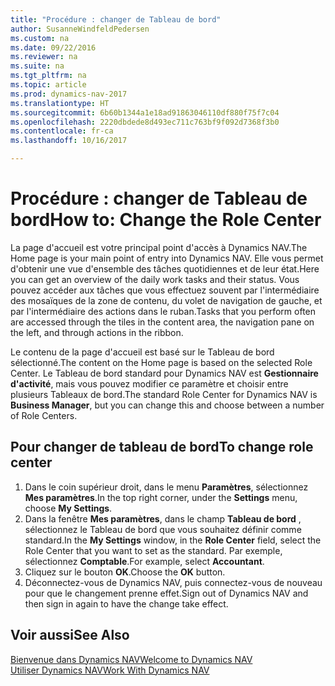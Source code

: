 ```yaml
---
title: "Procédure : changer de Tableau de bord"
author: SusanneWindfeldPedersen
ms.custom: na
ms.date: 09/22/2016
ms.reviewer: na
ms.suite: na
ms.tgt_pltfrm: na
ms.topic: article
ms.prod: dynamics-nav-2017
ms.translationtype: HT
ms.sourcegitcommit: 6b60b1344a1e18ad91863046110df880f75f7c04
ms.openlocfilehash: 2220dbdede8d493ec711c763bf9f092d7368f3b0
ms.contentlocale: fr-ca
ms.lasthandoff: 10/16/2017

---
```


# <a name="how-to-change-the-role-center"></a><span data-ttu-id="04ace-102">Procédure : changer de Tableau de bord</span><span class="sxs-lookup"><span data-stu-id="04ace-102">How to: Change the Role Center</span></span>
<span data-ttu-id="04ace-103">La page d'accueil est votre principal point d'accès à Dynamics NAV.</span><span class="sxs-lookup"><span data-stu-id="04ace-103">The Home page is your main point of entry into Dynamics NAV.</span></span> <span data-ttu-id="04ace-104">Elle vous permet d'obtenir une vue d'ensemble des tâches quotidiennes et de leur état.</span><span class="sxs-lookup"><span data-stu-id="04ace-104">Here you can get an overview of the daily work tasks and their status.</span></span> <span data-ttu-id="04ace-105">Vous pouvez accéder aux tâches que vous effectuez souvent par l'intermédiaire des mosaïques de la zone de contenu, du volet de navigation de gauche, et par l'intermédiaire des actions dans le ruban.</span><span class="sxs-lookup"><span data-stu-id="04ace-105">Tasks that you perform often are accessed through the tiles in the content area, the navigation pane on the left, and through actions in the ribbon.</span></span>

<span data-ttu-id="04ace-106">Le contenu de la page d'accueil est basé sur le Tableau de bord sélectionné.</span><span class="sxs-lookup"><span data-stu-id="04ace-106">The content on the Home page is based on the selected Role Center.</span></span> <span data-ttu-id="04ace-107">Le Tableau de bord standard pour Dynamics NAV est **Gestionnaire d'activité**, mais vous pouvez modifier ce paramètre et choisir entre plusieurs Tableaux de bord.</span><span class="sxs-lookup"><span data-stu-id="04ace-107">The standard Role Center for Dynamics NAV is **Business Manager**, but you can change this and choose between a number of Role Centers.</span></span>

## <a name="to-change-role-center"></a><span data-ttu-id="04ace-108">Pour changer de tableau de bord</span><span class="sxs-lookup"><span data-stu-id="04ace-108">To change role center</span></span>
1. <span data-ttu-id="04ace-109">Dans le coin supérieur droit, dans le menu **Paramètres**, sélectionnez **Mes paramètres**.</span><span class="sxs-lookup"><span data-stu-id="04ace-109">In the top right corner, under the **Settings** menu, choose **My Settings**.</span></span>
2. <span data-ttu-id="04ace-110">Dans la fenêtre **Mes paramètres**, dans le champ **Tableau de bord** , sélectionnez le Tableau de bord que vous souhaitez définir comme standard.</span><span class="sxs-lookup"><span data-stu-id="04ace-110">In the **My Settings** window, in the **Role Center** field, select the Role Center that you want to set as the standard.</span></span> <span data-ttu-id="04ace-111">Par exemple, sélectionnez **Comptable**.</span><span class="sxs-lookup"><span data-stu-id="04ace-111">For example, select **Accountant**.</span></span>
3. <span data-ttu-id="04ace-112">Cliquez sur le bouton **OK**.</span><span class="sxs-lookup"><span data-stu-id="04ace-112">Choose the **OK** button.</span></span>
4. <span data-ttu-id="04ace-113">Déconnectez-vous de Dynamics NAV, puis connectez-vous de nouveau pour que le changement prenne effet.</span><span class="sxs-lookup"><span data-stu-id="04ace-113">Sign out of Dynamics NAV and then sign in again to have the change take effect.</span></span>

## <a name="see-also"></a><span data-ttu-id="04ace-114">Voir aussi</span><span class="sxs-lookup"><span data-stu-id="04ace-114">See Also</span></span>
[<span data-ttu-id="04ace-115">Bienvenue dans Dynamics NAV</span><span class="sxs-lookup"><span data-stu-id="04ace-115">Welcome to Dynamics NAV</span></span>](across-get-started.md)  
[<span data-ttu-id="04ace-116">Utiliser Dynamics NAV</span><span class="sxs-lookup"><span data-stu-id="04ace-116">Work With Dynamics NAV</span></span>](ui-work-product.md)  

